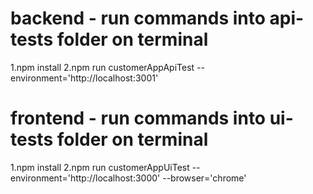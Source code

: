 # backend - run commands into api-tests folder on terminal
1.npm install
2.npm run customerAppApiTest --environment='http://localhost:3001'
# frontend - run commands into ui-tests folder on terminal
1.npm install
2.npm run customerAppUiTest --environment='http://localhost:3000' --browser='chrome'
